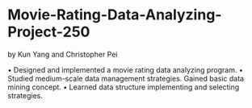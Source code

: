 # Movie-Rating-Data-Analyzing-Project-250
by Kun Yang and Christopher Pei

•	Designed and implemented a movie rating data analyzing program. 
•	Studied medium-scale data management strategies. Gained basic data mining concept. 
•	Learned data structure implementing and selecting strategies. 
